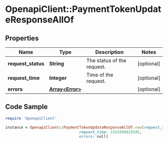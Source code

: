 # OpenapiClient::PaymentTokenUpdateResponseAllOf

## Properties

Name | Type | Description | Notes
------------ | ------------- | ------------- | -------------
**request_status** | **String** | The status of the request. | [optional] 
**request_time** | **Integer** | Time of the request. | [optional] 
**errors** | [**Array&lt;Error&gt;**](Error.md) |  | [optional] 

## Code Sample

```ruby
require 'OpenapiClient'

instance = OpenapiClient::PaymentTokenUpdateResponseAllOf.new(request_status: APPROVED,
                                 request_time: 1554308829345,
                                 errors: null)
```


